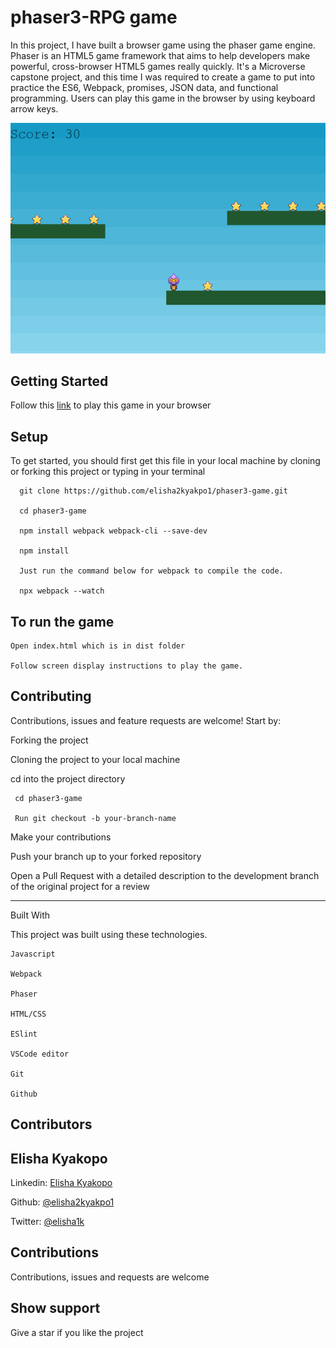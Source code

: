 # phaser3-RPG game
In this project, I have built a browser game using the phaser game engine. Phaser is an HTML5 game framework that aims to help developers make powerful, cross-browser HTML5 games really quickly. It's a Microverse capstone project, and this time I was required to create a game to put into practice the ES6, Webpack, promises, JSON data, and functional programming. Users can play this game in the browser by using keyboard arrow keys.

![Phaser world!](dist/img/phaser.png)


## Getting Started

Follow this [link](https://wonderful-yalow-9a6269.netlify.app/) to play this game in your browser

## Setup

To get started, you should first get this file in your local machine by cloning or forking this project or typing in your terminal

```
  git clone https://github.com/elisha2kyakpo1/phaser3-game.git

  cd phaser3-game

  npm install webpack webpack-cli --save-dev

  npm install

  Just run the command below for webpack to compile the code.

  npx webpack --watch
```

## To run the game
```
Open index.html which is in dist folder

Follow screen display instructions to play the game.
```

## Contributing

Contributions, issues and feature requests are welcome! Start by:

Forking the project

Cloning the project to your local machine

cd into the project directory

```
 cd phaser3-game

 Run git checkout -b your-branch-name
```

Make your contributions

Push your branch up to your forked repository

Open a Pull Request with a detailed description to the development branch of the original project for a review

---

Built With

This project was built using these technologies.

```
Javascript

Webpack

Phaser

HTML/CSS

ESlint

VSCode editor

Git

Github
```

## Contributors

## Elisha Kyakopo

  Linkedin: [Elisha Kyakopo](https://www.linkedin.com/in/elisha-kyakopo/)

  Github: [@elisha2kyakpo1](https://github.com/elisha2kyakpo1)

  Twitter: [@elisha1k](https://twitter.com/Elisha1k)

## Contributions

Contributions, issues and requests are welcome

## Show support

Give a star if you like the project